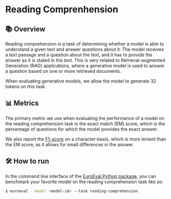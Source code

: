 # Reading Comprenhension

## 📚 Overview

Reading comprehension is a task of determining whether a model is able to understand a
given text and answer questions about it. The model receives a text passage and a
question about the text, and it has to provide the answer as it is stated in the text.
This is very related to Retrieval-augmented Generation (RAG) applications, where a
generative model is used to answer a question based on one or more retrieved documents.

When evaluating generative models, we allow the model to generate 32 tokens on this
task.


## 📊 Metrics

The primary metric we use when evaluating the performance of a model on the reading
comprehension task is the exact match (EM) score, which is the percentage of questions
for which the model provides the exact answer.

We also report the [F1-score](https://en.wikipedia.org/wiki/F1_score) on a
character-basis, which is more lenient than the EM score, as it allows for small
differences in the answer.


## 🛠️ How to run

In the command line interface of the [EuroEval Python package](/python-package.md), you
can benchmark your favorite model on the reading comprehension task like so:

```bash
$ euroeval --model <model-id> --task reading-comprehension
```
